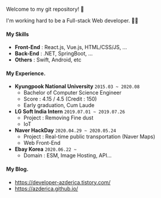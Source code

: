 Welcome to my git repository! 👋

I'm working hard to be a Full-stack Web developer. 🧑‍💻




#### My Skills

- **Front-End** : React.js, Vue.js, HTML/CSS/JS, ...
- **Back-End** : .NET, SpringBoot, ...
- **Others** : Swift, Android, etc




#### My Experience.

- **Kyungpook National University** `2015.03 ~ 2020.08`
  - Bachelor of Computer Science Engineer 
  - Score : 4.15 / 4.5 (Credit : 150)
  - Early graduation, Cum Laude
- **LG Soft India Intern** `2019.07.01 ~ 2019.07.26`
  - Project : Removing Fine dust
  - IoT
- **Naver HackDay** `2020.04.29 ~ 2020.05.24`
  - Project : Real-time public transportation (Naver Maps)
  - Web Front-End 
- **Ebay Korea** `2020.06.22 ~ `
  - Domain : ESM, Image Hosting, API...




#### My Blog.

- https://developer-azderica.tistory.com/
- https://azderica.github.io/



<!--
**Azderica/Azderica** is a ✨ _special_ ✨ repository because its `README.md` (this file) appears on your GitHub profile.

Here are some ideas to get you started:

- 🔭 I’m currently working on ...
- 🌱 I’m currently learning ...
- 👯 I’m looking to collaborate on ...
- 🤔 I’m looking for help with ...
- 💬 Ask me about ...
- 📫 How to reach me: ...
- 😄 Pronouns: ...
- ⚡ Fun fact: ...
  -->
